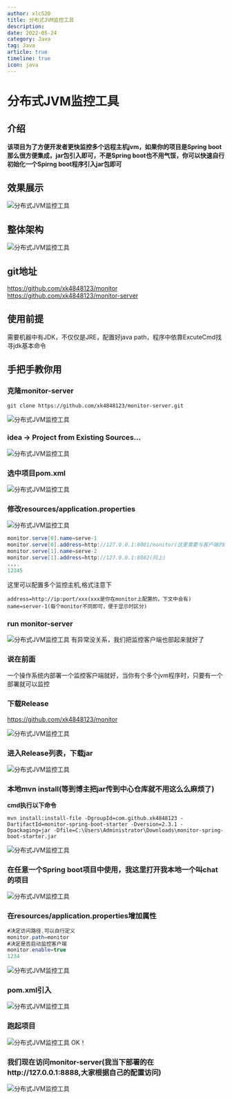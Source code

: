 ```yaml
---
author: xlc520
title: 分布式JVM监控工具
description: 
date: 2022-05-24
category: Java
tag: Java
article: true
timeline: true
icon: java
---
```


# 分布式JVM监控工具

## 介绍

**该项目为了方便开发者更快监控多个远程主机jvm，如果你的项目是Spring boot那么很方便集成，jar包引入即可，不是Spring boot也不用气馁，你可以快速自行初始化一个Spirng boot程序引入jar包即可**

## 效果展示

![分布式JVM监控工具](https://static.xlc520.ml/blogImage/t_70-16533795511054.png)

## 整体架构

![分布式JVM监控工具](https://static.xlc520.ml/blogImage/t_70-16533795511055.png)

## git地址

https://github.com/xk4848123/monitor
https://github.com/xk4848123/monitor-server

## 使用前提

需要机器中有JDK，不仅仅是JRE，配置好java path，程序中依靠ExcuteCmd找寻jdk基本命令

## 手把手教你用

### 克隆monitor-server

```shell
git clone https://github.com/xk4848123/monitor-server.git
```



![分布式JVM监控工具](https://static.xlc520.ml/blogImage/t_70-16533795511051.png)

### idea -> Project from Existing Sources…

![分布式JVM监控工具](https://static.xlc520.ml/blogImage/t_70-16533795511052.png)

### 选中项目pom.xml

![分布式JVM监控工具](https://static.xlc520.ml/blogImage/t_70-16533795511053.png)

### 修改resources/application.properties

![分布式JVM监控工具](https://static.xlc520.ml/blogImage/t_70-16533795511064.png)

```java
monitor.serve[0].name=serve-1
monitor.serve[0].address=http://127.0.0.1:8081/monitor(这里需要与客户端的monitor.path对应)
monitor.serve[1].name=serve-2
monitor.serve[1].address=http://127.0.0.1:8082(同上)
....
12345
```

这里可以配置多个监控主机,格式注意下

```
address=http://ip:port/xxx(xxx是你在monitor上配置的，下文中会有)
name=server-1(每个monitor不同即可，便于显示时区分)
```

### run monitor-server

![分布式JVM监控工具](https://static.xlc520.ml/blogImage/t_70-16533795511065.png)
有异常没关系，我们把监控客户端也部起来就好了

### 说在前面

一个操作系统内部署一个监控客户端就好，当你有个多个jvm程序时，只要有一个部署就可以监控

### 下载Release

https://github.com/xk4848123/monitor

![分布式JVM监控工具](https://static.xlc520.ml/blogImage/t_70-16533795511066.png)

### 进入Release列表，下载jar

![分布式JVM监控工具](https://static.xlc520.ml/blogImage/t_70-16533795511067.png)

### 本地mvn install(等到博主把jar传到中心仓库就不用这么么麻烦了)

**cmd执行以下命令**

```shell
mvn install:install-file -DgroupId=com.github.xk4848123 -DartifactId=monitor-spring-boot-starter -Dversion=2.3.1 -Dpackaging=jar -Dfile=C:\Users\Administrator\Downloads\monitor-spring-boot-starter.jar
```

![分布式JVM监控工具](https://static.xlc520.ml/blogImage/t_70-16533795511068.png)

### 在任意一个Spring boot项目中使用，我这里打开我本地一个叫chat的项目

![分布式JVM监控工具](https://static.xlc520.ml/blogImage/t_70-16533795511069.png)

### 在resources/application.properties增加属性

```java
#决定访问路径,可以自行定义
monitor.path=monitor
#决定是否启动监控客户端
monitor.enable=true
1234
```

![分布式JVM监控工具](https://static.xlc520.ml/blogImage/t_70-165337955110610.png)

### pom.xml引入

![分布式JVM监控工具](https://static.xlc520.ml/blogImage/t_70-165337955110611.png)

### 跑起项目

![分布式JVM监控工具](https://static.xlc520.ml/blogImage/t_70-165337955110612.png)
OK！

### 我们现在访问monitor-server(我当下部署的在http://127.0.0.1:8888,大家根据自己的配置访问)

![分布式JVM监控工具](https://static.xlc520.ml/blogImage/t_70-165337955110613.png)